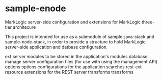 sample-enode
============

MarkLogic server-side configuration and extensions for MarkLogic three-tier architecure

This project is intended for use as a submodule of sample-java-stack and
sample-node-stack, in order to provide a structure to hold MarkLogic
server-side application and datbase configuration.

ext         server modules to be stored in the application's modules database.
manage      server configuration files (for use with using the management API)
options     options configurations for the application searches
rest-ext    resource extensions for the REST server
transforms  transforms
